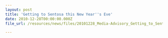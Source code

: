 ```yaml
---
layout: post
title: 'Getting to Sentosa this New Year''s Eve'
date: 2010-12-28T00:00:00.000Z
file_url: /resources/news/files/20101228_Media-Advisory_Getting_to_Sentosa_this_NYE.pdf

---
```


